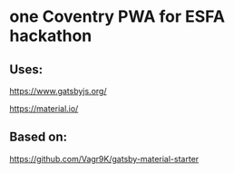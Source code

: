 # one Coventry PWA for ESFA hackathon

## Uses:

https://www.gatsbyjs.org/

https://material.io/

## Based on:

https://github.com/Vagr9K/gatsby-material-starter
